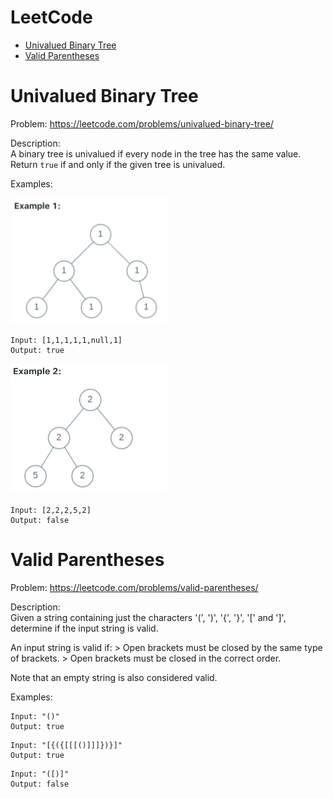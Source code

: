 # LeetCode
- [Univalued Binary Tree](#univalued-binary-tree)
- [Valid Parentheses](#valid-parentheses)


# Univalued Binary Tree
Problem: https://leetcode.com/problems/univalued-binary-tree/ 

Description: \
A binary tree is univalued if every node in the tree has the same value. \
Return `true` if and only if the given tree is univalued.

Examples:

<img src="./images/unival-example1.png" alt="drawing" width="250"/>

```
Input: [1,1,1,1,1,null,1]
Output: true
```

<img src="./images/unival-example2.png" alt="drawing" width="250"/>

```
Input: [2,2,2,5,2]
Output: false
```

# Valid Parentheses
Problem: https://leetcode.com/problems/valid-parentheses/

Description: \
Given a string containing just the characters '(', ')', '{', '}', '[' and ']', determine if the input string is valid.

An input string is valid if:
    > Open brackets must be closed by the same type of brackets.
    > Open brackets must be closed in the correct order.

Note that an empty string is also considered valid.

Examples:

```
Input: "()"
Output: true
```

```
Input: "[{({[[[()]]]})}]"
Output: true
```

```
Input: "([)]"
Output: false
```